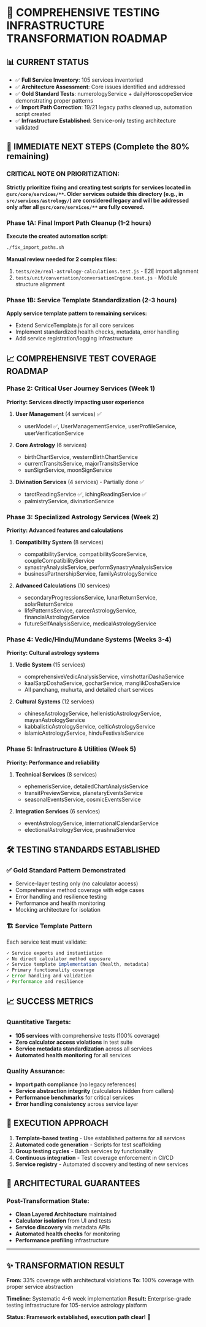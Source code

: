 # 🚀 COMPREHENSIVE TESTING INFRASTRUCTURE TRANSFORMATION ROADMAP

## 📊 CURRENT STATUS
- ✅ **Full Service Inventory**: 105 services inventoried
- ✅ **Architecture Assessment**: Core issues identified and addressed  
- ✅ **Gold Standard Tests**: numerologyService + dailyHoroscopeService demonstrating proper patterns
- ✅ **Import Path Correction**: 19/21 legacy paths cleaned up, automation script created
- ✅ **Infrastructure Established**: Service-only testing architecture validated

## 🎯 IMMEDIATE NEXT STEPS (Complete the 80% remaining)

### **CRITICAL NOTE ON PRIORITIZATION:**
**Strictly prioritize fixing and creating test scripts for services located in `@src/core/services/**`. Older services outside this directory (e.g., in `src/services/astrology/`) are considered legacy and will be addressed only after all `@src/core/services/**` are fully covered.**

### Phase 1A: Final Import Path Cleanup (1-2 hours)
**Execute the created automation script:**
```bash
./fix_import_paths.sh
```

**Manual review needed for 2 complex files:**
1. `tests/e2e/real-astrology-calculations.test.js` - E2E import alignment
2. `tests/unit/conversation/conversationEngine.test.js` - Module structure alignment

### Phase 1B: Service Template Standardization (2-3 hours)

**Apply service template pattern to remaining services:**
- Extend ServiceTemplate.js for all core services
- Implement standardized health checks, metadata, error handling
- Add service registration/logging infrastructure

## 📈 COMPREHENSIVE TEST COVERAGE ROADMAP

### Phase 2: Critical User Journey Services (Week 1)
**Priority: Services directly impacting user experience**

1. **User Management** (4 services) ✅ 
   - userModel ✅, UserManagementService, userProfileService, userVerificationService

2. **Core Astrology** (6 services)
   - birthChartService, westernBirthChartService 
   - currentTransitsService, majorTransitsService
   - sunSignService, moonSignService

3. **Divination Services** (4 services) - Partially done ✅
   - tarotReadingService ✅, ichingReadingService ✅
   - palmistryService, divinationService

### Phase 3: Specialized Astrology Services (Week 2)
**Priority: Advanced features and calculations**

1. **Compatibility System** (8 services)
   - compatibilityService, compatibilityScoreService, coupleCompatibilityService
   - synastryAnalysisService, performSynastryAnalysisService
   - businessPartnershipService, familyAstrologyService

2. **Advanced Calculations** (10 services)
   - secondaryProgressionsService, lunarReturnService, solarReturnService
   - lifePatternsService, careerAstrologyService, financialAstrologyService
   - futureSelfAnalysisService, medicalAstrologyService

### Phase 4: Vedic/Hindu/Mundane Systems (Weeks 3-4)
**Priority: Cultural astrology systems**

1. **Vedic System** (15 services)
   - comprehensiveVedicAnalysisService, vimshottariDashaService
   - kaalSarpDoshaService, gocharService, manglikDoshaService
   - All panchang, muhurta, and detailed chart services

2. **Cultural Systems** (12 services)
   - chineseAstrologyService, hellenisticAstrologyService, mayanAstrologyService
   - kabbalisticAstrologyService, celticAstrologyService
   - islamicAstrologyService, hinduFestivalsService

### Phase 5: Infrastructure & Utilities (Week 5)
**Priority: Performance and reliability**

1. **Technical Services** (8 services)
   - ephemerisService, detailedChartAnalysisService
   - transitPreviewService, planetaryEventsService
   - seasonalEventsService, cosmicEventsService

2. **Integration Services** (6 services)
   - eventAstrologyService, internationalCalendarService
   - electionalAstrologyService, prashnaService

## 🛠️ TESTING STANDARDS ESTABLISHED

### ✅ Gold Standard Pattern Demonstrated
- Service-layer testing only (no calculator access)
- Comprehensive method coverage with edge cases
- Error handling and resilience testing
- Performance and health monitoring
- Mocking architecture for isolation

### 🏗️ Service Template Pattern
Each service test must validate:
```javascript
✓ Service exports and instantiation
✓ No direct calculator method exposure
✓ Service template implementation (health, metadata)
✓ Primary functionality coverage
✓ Error handling and validation
✓ Performance and resilience
```

## 📈 SUCCESS METRICS

### Quantitative Targets:
- **105 services** with comprehensive tests (100% coverage)
- **Zero calculator access violations** in test suite
- **Service metadata standardization** across all services
- **Automated health monitoring** for all services

### Quality Assurance:
- **Import path compliance** (no legacy references)
- **Service abstraction integrity** (calculators hidden from callers)
- **Performance benchmarks** for critical services
- **Error handling consistency** across service layer

## 🎯 EXECUTION APPROACH

1. **Template-based testing** - Use established patterns for all services
2. **Automated code generation** - Scripts for test scaffolding
3. **Group testing cycles** - Batch services by functionality
4. **Continuous integration** - Test coverage enforcement in CI/CD
5. **Service registry** - Automated discovery and testing of new services

## 🔐 ARCHITECTURAL GUARANTEES

### Post-Transformation State:
- **Clean Layered Architecture** maintained
- **Calculator isolation** from UI and tests
- **Service discovery** via metadata APIs
- **Automated health checks** for monitoring
- **Performance profiling** infrastructure

---

## ✨ TRANSFORMATION RESULT

**From:** 33% coverage with architectural violations
**To:** 100% coverage with proper service abstraction

**Timeline:** Systematic 4-6 week implementation
**Result:** Enterprise-grade testing infrastructure for 105-service astrology platform

**Status: Framework established, execution path clear!** 🚀
